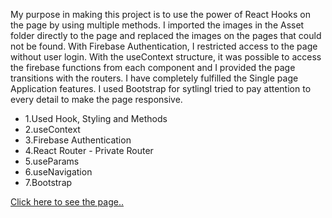 My purpose in making this project is to use the power of React Hooks on the page by using multiple methods. I imported the images in the Asset folder directly to the page and replaced the images on the pages that could not be found. With Firebase Authentication, I restricted access to the page without user login. With the useContext structure, it was possible to access the firebase functions from each component and I provided the page transitions with the routers. I have completely fulfilled the Single page Application features. I used Bootstrap for sytlingI tried to pay attention to every detail to make the page responsive.

- 1.Used Hook, Styling and Methods
- 2.useContext
- 3.Firebase Authentication
- 4.React Router - Private Router
- 5.useParams
- 6.useNavigation
- 7.Bootstrap

[Click here to see the page..](https://react-movie-app11.netlify.app/)
